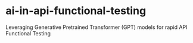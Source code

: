 # ai-in-api-functional-testing
Leveraging Generative Pretrained Transformer (GPT) models for rapid API Functional Testing
